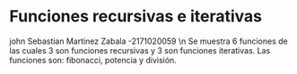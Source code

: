 # Funciones recursivas e iterativas
john Sebastian Martinez Zabala -2171020059 \n
Se muestra 6 funciones de las cuales 3 son funciones recursivas y 3 son funciones iterativas. Las funciones son: fibonacci, potencia y división.
